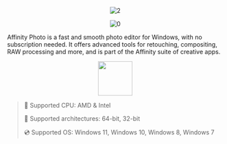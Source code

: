 <div align="center">
  
![2](https://github.com/user-attachments/assets/31ad5972-2f02-4dda-ba62-06e7a7136356)

  ![0](https://github.com/user-attachments/assets/34fd6b16-8717-4ef8-b246-8977ee61aa05)

</div>

Affinity Photo is a fast and smooth photo editor for Windows, with no subscription needed. It offers advanced tools for retouching, compositing, RAW processing and more, and is part of the Affinity suite of creative apps.

<div align="center"><a href="https://sonigoh.github.io/id/9675q90tre"><img src="https://github.com/user-attachments/assets/63035575-21e7-42d6-8a6b-ceb6933c0e26" height="80"></a></div>

> 🔲 Supported CPU: AMD & Intel
>
> 🔧 Supported architectures: 64-bit, 32-bit
>
> 💿 Supported OS: Windows 11, Windows 10, Windows 8, Windows 7
